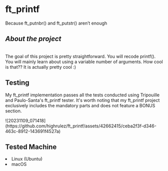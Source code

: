 <h1>ft_printf</h1>
<p>Because ft_putnbr() and ft_putstr() aren’t enough</p>
<h2><i>About the project</i></h2><br>
The goal of this project is pretty straightforward. You will recode printf().
You will mainly learn about using a variable number of arguments. How cool is that??
It is actually pretty cool :)</p>

<h2>Testing</h2>
<p>My ft_printf implementation passes all the tests conducted using Tripouille and Paulo-Santa's ft_printf tester. It's worth noting that my ft_printf project exclusively includes the mandatory parts and does not feature a BONUS section.</p>
![20231109_071418](https://github.com/highrulez/ft_printf/assets/42662415/ceba2f3f-d346-463c-8912-143691f4527a)

<h2>Tested Machine</h2>
<li>Linux (Ubuntu)</li>
<li>macOS</li>
